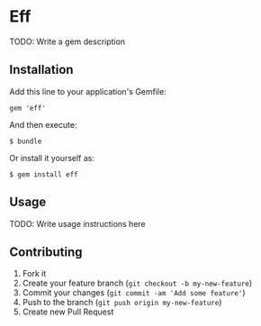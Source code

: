 # Eff

TODO: Write a gem description

## Installation

Add this line to your application's Gemfile:

    gem 'eff'

And then execute:

    $ bundle

Or install it yourself as:

    $ gem install eff

## Usage

TODO: Write usage instructions here

## Contributing

1. Fork it
2. Create your feature branch (`git checkout -b my-new-feature`)
3. Commit your changes (`git commit -am 'Add some feature'`)
4. Push to the branch (`git push origin my-new-feature`)
5. Create new Pull Request
